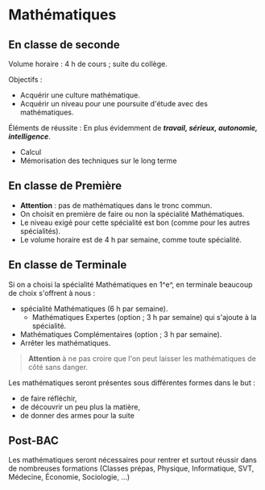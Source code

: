 # Mathématiques

## En classe de seconde

Volume horaire
: 4 h de cours ; suite du collège.

Objectifs
:

- Acquérir une culture mathématique.
- Acquérir un niveau pour une poursuite d'étude avec des mathématiques.


Éléments de réussite
: En plus évidemment de ***travail, sérieux, autonomie, intelligence***.

- Calcul
- Mémorisation des techniques sur le long terme


## En classe de Première

- **Attention** : pas de mathématiques dans le tronc commun.
- On choisit en première de faire ou non la spécialité Mathématiques.
- Le niveau exigé pour cette spécialité est bon (comme pour les autres spécialités).
- Le volume horaire est de 4 h par semaine, comme toute spécialité.

## En classe de Terminale

Si on a choisi la spécialité Mathématiques en 1^e^, en terminale beaucoup de choix s'offrent à nous :

* spécialité Mathématiques (6 h par semaine).
    * Mathématiques Expertes (option ; 3 h par semaine) qui s'ajoute à la spécialité.
* Mathématiques Complémentaires (option ; 3 h par semaine).
* Arrêter les mathématiques.
    

> **Attention** à ne pas croire que l'on peut laisser les mathématiques de côté sans danger.


Les mathématiques seront présentes sous différentes formes dans le but :

- de faire réfléchir,
- de découvrir un peu plus la matière,
- de donner des armes pour la suite

## Post-BAC

Les mathématiques seront nécessaires pour rentrer et surtout réussir dans de nombreuses formations (Classes prépas, Physique, Informatique, SVT, Médecine, Économie, Sociologie, ...)


